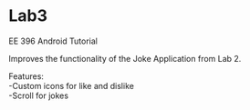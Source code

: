 Lab3
====

EE 396 Android Tutorial

Improves the functionality of the Joke Application from Lab 2.

Features:
<br>
  -Custom icons for like and dislike <br>
  -Scroll for jokes
